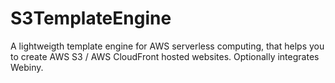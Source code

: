 # S3TemplateEngine
A lightweigth template engine for AWS serverless computing, that helps you to create AWS S3 / AWS CloudFront hosted websites. Optionally integrates Webiny.
